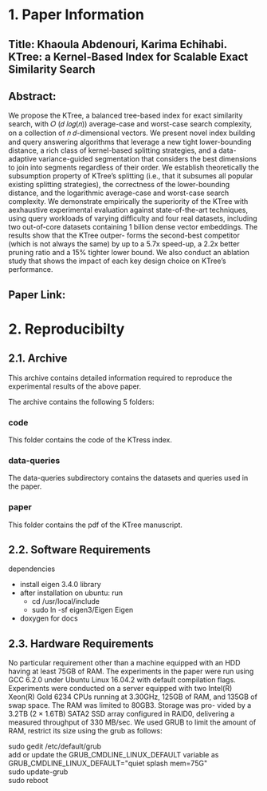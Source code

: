 # 1. Paper Information

## Title: Khaoula Abdenouri, Karima Echihabi. KTree: a Kernel-Based Index for Scalable Exact Similarity Search

## Abstract: 

We propose the KTree, a balanced tree-based index for exact similarity search, with 𝑂 (𝑑 𝑙𝑜𝑔(𝑛)) average-case and worst-case search complexity, on a collection of 𝑛 𝑑-dimensional vectors. We present novel index building and query answering algorithms that leverage a new tight lower-bounding distance, a rich class of kernel-based splitting strategies, and a data-adaptive variance-guided segmentation that considers the best dimensions to join into segments regardless of their order. We establish theoretically the subsumption property of KTree’s splitting (i.e., that it subsumes all popular existing splitting strategies), the correctness of the lower-bounding distance, and the logarithmic average-case and worst-case search complexity. We demonstrate empirically the superiority of the KTree with aexhaustive experimental evaluation against state-of-the-art techniques, using query workloads of varying difficulty and four real datasets, including two out-of-core datasets containing 1 billion dense vector embeddings. The results show that the KTree outper- forms the second-best competitor (which is not always the same) by up to a 5.7x speed-up, a 2.2x better pruning ratio and a 15% tighter lower bound. We also conduct an ablation study that shows the impact of each key design choice on KTree’s performance.

## Paper Link:

# 2. Reproducibilty

## 2.1. Archive
This archive contains detailed information required to reproduce the experimental results of the above paper.

The archive contains the following 5 folders:

### code
This folder contains the code of the KTress index.

### data-queries
The data-queries subdirectory contains the datasets and queries used in the paper.


### paper
This folder contains the pdf of the KTree manuscript. 

## 2.2. Software Requirements
dependencies
- install eigen 3.4.0 library 
- after installation on ubuntu: run
	- cd /usr/local/include
	- sudo ln -sf eigen3/Eigen Eigen
- doxygen for docs

## 2.3. Hardware Requirements
No particular requirement other than a machine equipped with an HDD having at least 75GB of RAM. The experiments in the paper were run using GCC 6.2.0 under Ubuntu Linux 16.04.2 with default compilation flags. Experiments were conducted on a server equipped with two Intel(R) Xeon(R) Gold 6234 CPUs running at 3.30GHz, 125GB of RAM, and 135GB of swap space. The RAM was limited to 80GB3. Storage was pro- vided by a 3.2TB (2 × 1.6TB) SATA2 SSD array configured in RAID0, delivering a measured throughput of 330 MB/sec.
We used GRUB to limit the amount of RAM, restrict its size using the grub as follows:

sudo gedit  /etc/default/grub  \
add or update the GRUB_CMDLINE_LINUX_DEFAULT variable as GRUB_CMDLINE_LINUX_DEFAULT="quiet splash mem=75G" \
sudo update-grub \
sudo reboot 

 
